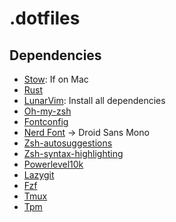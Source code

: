 # .dotfiles

## Dependencies

* [Stow](https://formulae.brew.sh/formula/stow): If on Mac 
* [Rust](https://www.rust-lang.org/tools/install)
* [LunarVim](https://www.lunarvim.org/docs/installation): Install all dependencies
* [Oh-my-zsh](https://ohmyz.sh/#install)
* [Fontconfig](https://formulae.brew.sh/formula/fontconfig)
* [Nerd Font](https://github.com/ronniedroid/getnf) -> Droid Sans Mono
* [Zsh-autosuggestions](https://github.com/zsh-users/zsh-autosuggestions/blob/master/INSTALL.md)
* [Zsh-syntax-highlighting](https://github.com/zsh-users/zsh-syntax-highlighting)
* [Powerlevel10k](https://github.com/romkatv/powerlevel10k#oh-my-zsh)
* [Lazygit](https://github.com/jesseduffield/lazygit)
* [Fzf](https://github.com/junegunn/fzf#installation)
* [Tmux](https://github.com/tmux/tmux/wiki/Installing)
* [Tpm](https://github.com/tmux-plugins/tpm)
